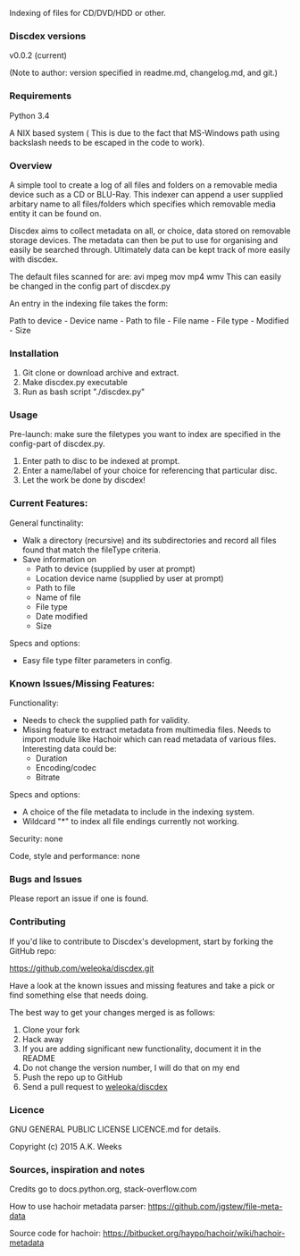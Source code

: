 Indexing of files for CD/DVD/HDD or other.



### Discdex versions
v0.0.2 (current)

(Note to author: version specified in readme.md, changelog.md, and git.)



### Requirements
Python 3.4

A NIX based system ( This is due to the fact that MS-Windows path using backslash needs to be escaped in the code to work).



### Overview
A simple tool to create a log of all files and folders on a removable media device such as a CD or BLU-Ray. This indexer can append a user supplied arbitary name to all files/folders which specifies which removable media entity it can be found on.

Discdex aims to collect metadata on all, or choice, data stored on removable storage devices. The metadata can then be put to use for organising and easily be searched through. Ultimately data can be kept track of more easily with discdex.

The default files scanned for are: avi mpeg mov mp4 wmv 
This can easily be changed in the config part of discdex.py

An entry in the indexing file takes the form:

Path to device - Device name - Path to file - File name - File type - Modified - Size



### Installation
1. Git clone or download archive and extract. 
2. Make discdex.py executable
3. Run as bash script "./discdex.py"



### Usage
Pre-launch: make sure the filetypes you want to index are specified in the config-part of discdex.py.

1. Enter path to disc to be indexed at prompt. 
2. Enter a name/label of your choice for referencing that particular disc. 
3. Let the work be done by discdex!



### Current Features:
General functinality:

* Walk a directory (recursive) and its subdirectories and record all files found that match the fileType criteria.
* Save information on
    - Path to device (supplied by user at prompt) 
    - Location device name (supplied by user at prompt)
    - Path to file
    - Name of file
    - File type
    - Date modified
    - Size

Specs and options:

* Easy file type filter parameters in config.



### Known Issues/Missing Features:
Functionality:

* Needs to check the supplied path for validity.
* Missing feature to extract metadata from multimedia files. Needs to import module like Hachoir which can read metadata of various files. Interesting data could be:
	- Duration
	- Encoding/codec
	- Bitrate

Specs and options:

* A choice of the file metadata to include in the indexing system.
* Wildcard "*" to index all file endings currently not working.

Security: none

Code, style and performance: none



### Bugs and Issues
Please report an issue if one is found.



### Contributing
If you'd like to contribute to Discdex's development, start by forking the GitHub repo:

https://github.com/weleoka/discdex.git

Have a look at the known issues and missing features and take a pick or find something else that needs doing.

The best way to get your changes merged is as follows:

1. Clone your fork
2. Hack away
3. If you are adding significant new functionality, document it in the README
4. Do not change the version number, I will do that on my end
5. Push the repo up to GitHub
6. Send a pull request to [weleoka/discdex](https://github.com/weleoka/discdex)



### Licence

GNU GENERAL PUBLIC LICENSE
LICENCE.md for details.

Copyright (c) 2015 A.K. Weeks



### Sources, inspiration and notes
Credits go to docs.python.org, stack-overflow.com

How to use hachoir metadata parser:
https://github.com/jgstew/file-meta-data

Source code for hachoir:
https://bitbucket.org/haypo/hachoir/wiki/hachoir-metadata


